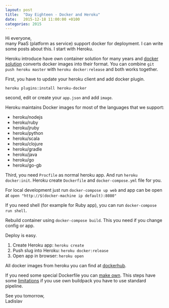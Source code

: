```yaml
---
layout: post
title:  "Day Eighteen - Docker and Heroku"
date:   2015-12-18 11:00:00 +0100
categories: 2015
---
```


Hi everyone,<br>
many PaaS (platform as service) support docker for deployment. I can write some posts about this. I start with Heroku.

Heroku introduce have own container solution for many years and [docker solution](https://devcenter.heroku.com/articles/docker) converts docker images into their format. You can combine `git push heroku master` with `heroku docker:release` and both works together.

First, you have to update your heroku client and add docker plugin.

```
heroku plugins:install heroku-docker
```

second, edit or create your `app.json` and add `image`.

Heroku maintains Docker images for most of the languages that we support:

- heroku/nodejs
- heroku/ruby
- heroku/jruby
- heroku/python
- heroku/scala
- heroku/clojure
- heroku/gradle
- heroku/java
- heroku/go
- heroku/go-gb

Third, you need `Procfile` as normal heroku app. And run `heroku docker:init`. Heroku create `Dockerfile` and `docker-compose.yml` file for you.

For local development just run `docker-compose up web` and app can be open at `open "http://$(docker-machine ip default):8080"`

If you need shell (for example for Ruby app), you can run `docker-compose run shell`.

Rebuild container using `docker-compose build`. This you need if you change config or app.

Deploy is easy.

1. Create Heroku app: `heroku create`
2. Push slug into Heroku: `heroku docker:release`
3. Open app in browser: `heroku open`

All docker images from heroku you can find at [dockerhub](https://hub.docker.com/r/heroku/).

If you need some special Dockerfile you can [make own](https://devcenter.heroku.com/articles/docker#modifying-the-dockerfile). This steps have some [limitations](https://devcenter.heroku.com/articles/docker#limitations) if you use own buildpack you have to use standard pipeline.

See you tomorrow,<br>
Ladislav
